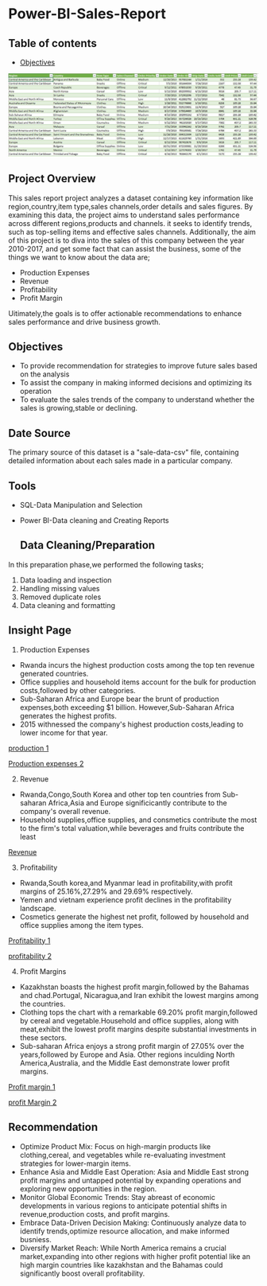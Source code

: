 # Power-BI-Sales-Report

## Table of contents

- [Objectives](#objectives)

![](500Salesdataset.JPG)

## Project Overview

This sales report project analyzes a dataset containing key information like region,country,item type,sales channels,order details and sales figures. By examining this data, the project aims to understand sales performance across different regions,products and channels. it seeks to identify trends, such as top-selling items and effective sales channels. Additionally, the aim of this project is to diva into the sales of this company between the year 2010-2017, and get some fact that can assist the business, some of the things we want to know about the data are;
* Production Expenses
* Revenue
* Profitability
* Profit Margin
  
Uitimately,the goals is to offer actionable recommendations to enhance sales performance and drive business growth.

## Objectives

* To provide recommendation for strategies to improve future sales based on the analysis
* To assist the company in making informed decisions and optimizing its operation
* To evaluate the sales trends of the company to understand whether the sales is growing,stable or declining.

## Date Source
The primary source of this dataset is a "sale-data-csv" file, containing detailed information about each sales made in a particular company.

## Tools
- SQL-Data Manipulation and Selection
- Power BI-Data cleaning and Creating Reports

  ## Data Cleaning/Preparation
In this preparation phase,we performed the following tasks;
1. Data loading and inspection
2. Handling missing values
3. Removed duplicate roles
4. Data cleaning and formatting

## Insight Page
1.  Production Expenses
 
 *  Rwanda incurs the highest production costs among the top ten revenue generated countries.
 *  Office supplies and household items account for the bulk for production costs,followed by other categories.
 *  Sub-Saharan Africa and Europe bear the brunt of production expenses,both exceeding $1 billion. However,Sub-Saharan Africa generates the highest profits.
 *  2015 withnessed the company's highest production costs,leading to lower income for that year.

   
 [production 1](https://github.com/Bamisaye-Bukola/Power-BI-Sales-Report/assets/158211833/97d9e96a-6ecc-440f-b816-a53edb764e65)



[Production expenses 2](https://github.com/Bamisaye-Bukola/Power-BI-Sales-Report/assets/158211833/54d0f6cd-7c46-4599-96c3-e4e500930588)

2. Revenue

* Rwanda,Congo,South Korea and other top ten countries from Sub-saharan Africa,Asia and Europe significicantly contribute to the company's overall revenue.
* Household supplies,office supplies, and consmetics contribute the most to the firm's total valuation,while beverages and fruits contribute the least

[Revenue](https://github.com/Bamisaye-Bukola/Power-BI-Sales-Report/assets/158211833/100feb71-ad82-4277-a161-bf45f617f2b5)


3. Profitability

* Rwanda,South korea,and Myanmar lead in profitability,with profit margins of 25.16%,27.29% and 29.69% respectively.
* Yemen and vietnam experience profit declines in the profitability landscape.
*  Cosmetics generate the highest net profit, followed by household and office supplies among the item types.

  [Profitability 1](https://github.com/Bamisaye-Bukola/Power-BI-Sales-Report/assets/158211833/cfd7a730-3b00-40d4-900e-484472cf9e99)
  
[profitability 2](https://github.com/Bamisaye-Bukola/Power-BI-Sales-Report/assets/158211833/3bdb04d6-98b9-4446-93f1-cde9d9ab2982)


4. Profit Margins

* Kazakhstan boasts the highest profit margin,followed by the Bahamas and chad.Portugal, Nicaragua,and Iran exhibit the lowest margins among the countries.
* Clothing tops the chart with a remarkable 69.20% profit margin,followed by cereal and vegetable.Household and office supplies, along with meat,exhibit the lowest profit margins despite substantial investments in these sectors.
*  Sub-saharan Africa enjoys a strong profit margin of 27.05% over the years,followed by Europe and Asia. Other regions inculding North America,Australia, and  the Middle East demonstrate lower profit margins.

  
[Profit margin 1](https://github.com/Bamisaye-Bukola/Power-BI-Sales-Report/assets/158211833/8266df91-b850-4b5f-87d6-0c1a5b3ba951)

[profit Margin 2](https://github.com/Bamisaye-Bukola/Power-BI-Sales-Report/assets/158211833/0df9c584-015d-4667-9e3a-46911cf690c3)


## Recommendation

* Optimize Product Mix: Focus on high-margin products like clothing,cereal, and vegetables while re-evaluating investment strategies for lower-margin items.
*  Enhance Asia and Middle East Operation: Asia and Middle East strong profit margins and untapped potential by expanding operations and exploring new opportunities in the region.
*  Monitor Global Economic Trends: Stay abreast of economic developments in various regions to anticipate potential shifts in revenue,production costs, and profit margins.
*  Embrace Data-Driven Decision Making: Continuously analyze data to identify trends,optimize resource allocation, and make informed busniess.
*  Diversify Market Reach: While North America remains a crucial market,expanding into other regions with higher profit potential like an high margin countries like kazakhstan and the Bahamas could significantly boost overall profitability.


